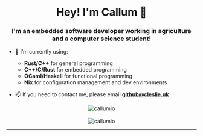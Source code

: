 <h1 align="center">Hey! I'm Callum 👋</h1>
<h3 align="center">I'm an embedded software developer working in agriculture and a computer science student!</h3>

- 🌱 I’m currently using:
  - **Rust/C++** for general programming
  - **C++/C/Rust** for embedded programming
  - **OCaml/Haskell** for functional programming
  - **Nix** for configuration management and dev environments

- 📫 If you need to contact me, please email **github@cleslie.uk**

<p align="center"><img align="center" src="https://github-readme-stats.vercel.app/api/top-langs?username=callumio&show_icons=true&theme=onedark&locale=en&layout=compact&hide=lua,shell,liquid" alt="callumio" /><br/><br/><img align="center" src="https://github-readme-stats.vercel.app/api?username=callumio&count_private=true&include_all_commits=true&show_icons=true&theme=onedark&layout=compact" alt="callumio"/></p>

---
